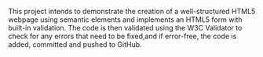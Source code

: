This project intends to demonstrate the creation of a well-structured HTML5 webpage using semantic elements and implements an HTML5 form with built-in validation.
The code is then validated using the W3C Validator to check for any errors that need to be fixed,and if error-free, the code is added, committed and pushed to GitHub.